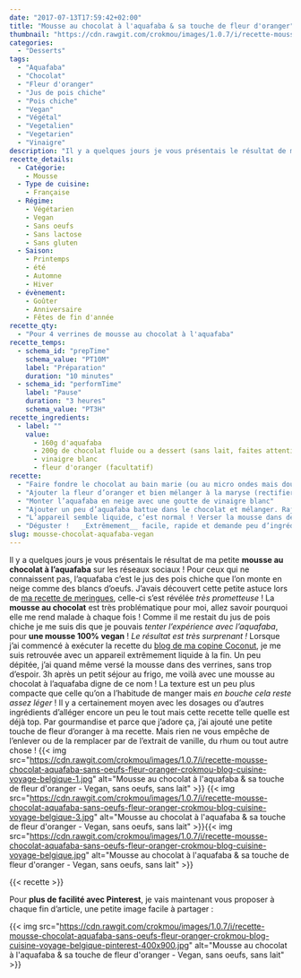 ```yaml
---
date: "2017-07-13T17:59:42+02:00"
title: "Mousse au chocolat à l'aquafaba & sa touche de fleur d'oranger"
thumbnail: "https://cdn.rawgit.com/crokmou/images/1.0.7/i/recette-mousse-chocolat-aquafaba-sans-oeufs-fleur-oranger-crokmou-blog-cuisine-voyage-belgique-4.jpg"
categories:
  - "Desserts"
tags:
  - "Aquafaba"
  - "Chocolat"
  - "Fleur d'oranger"
  - "Jus de pois chiche"
  - "Pois chiche"
  - "Vegan"
  - "Végétal"
  - "Vegetalien"
  - "Vegetarien"
  - "Vinaigre"
description: "Il y a quelques jours je vous présentais le résultat de ma petite mousse au chocolat à l'aquafaba sur les réseaux sociaux ! Pour ceux ..."
recette_details:
  - Catégorie:
    - Mousse
  - Type de cuisine:
    - Française  
  - Régime:
    - Végétarien
    - Vegan
    - Sans oeufs
    - Sans lactose
    - Sans gluten
  - Saison:
    - Printemps
    - été
    - Automne
    - Hiver
  - évènement:
    - Goûter
    - Anniversaire
    - Fêtes de fin d'année
recette_qty:
  - "Pour 4 verrines de mousse au chocolat à l'aquafaba"
recette_temps:
  - schema_id: "prepTime"
    schema_value: "PT10M"
    label: "Préparation"
    duration: "10 minutes"
  - schema_id: "performTime"
    label: "Pause"
    duration: "3 heures"
    schema_value: "PT3H"
recette_ingredients:
  - label: ""
    value:
      - 160g d'aquafaba
      - 200g de chocolat fluide ou a dessert (sans lait, faites attention aux étiquettes)
      - vinaigre blanc
      - fleur d'oranger (facultatif)
recette:
  - "Faire fondre le chocolat au bain marie (ou au micro ondes mais doucement pour ne pas brûler le chocolat)"
  - "Ajouter la fleur d’oranger et bien mélanger à la maryse (rectifier la quantité si besoin)"
  - "Monter l’aquafaba en neige avec une goutte de vinaigre blanc"
  - "Ajouter un peu d’aquafaba battue dans le chocolat et mélanger. Rajouter peu à peu le reste de la mousse."
  - "L’appareil semble liquide, c’est normal ! Verser la mousse dans des verrines et laisser reposer au frigo 3h minimum."
  - "Déguster !   _Extrêmement__ facile, rapide et demande peu d’ingrédients_. Moi c’est une recette qui me va plutôt bien. Voyez comme je suis flemmarde en ce moment, [mes falafels de la semaine dernière](https://crokmou.com/2017/07/falafels-vegan-rapides-delicieux) reposent sur le même principe : **vite fait, bien fait** !"
slug: mousse-chocolat-aquafaba-vegan
---
```


Il y a quelques jours je vous présentais le résultat de ma petite **mousse au chocolat à l’aquafaba** sur les réseaux sociaux ! Pour ceux qui ne connaissent pas, l’aquafaba c’est le jus des pois chiche que l’on monte en neige comme des blancs d’oeufs. J’avais découvert cette petite astuce lors de [ma recette de meringues](https://crokmou.com/2017/03/meringues-sans-oeufs-vegan-au-jus-de-pois-chiche), celle-ci s’est révélée _très prometteuse_ ! La **mousse au chocolat** est très problématique pour moi, allez savoir pourquoi elle me rend malade à chaque fois ! Comme il me restait du jus de pois chiche je me suis dis que je pouvais _tenter l’expérience avec l’aquafaba_, pour **une mousse 100% vegan** ! _Le résultat est très surprenant !_ Lorsque j’ai commencé à exécuter la recette du [blog de ma copine Coconut](https://www.lecoconutblog.com/2017/02/mousse-chocolat-a-laquafaba/), je me suis retrouvée avec un appareil extrêmement liquide à la fin. Un peu dépitée, j’ai quand même versé la mousse dans des verrines, sans trop d’espoir. 3h après un petit séjour au frigo, me voilà avec une mousse au chocolat à l’aquafaba digne de ce nom ! La texture est un peu plus compacte que celle qu’on a l’habitude de manger mais _en bouche cela reste assez léger_ ! Il y a certainement moyen avec les dosages ou d’autres ingrédients d’alléger encore un peu le tout mais cette recette telle quelle est déjà top. Par gourmandise et parce que j’adore ça, j’ai ajouté une petite touche de fleur d’oranger à ma recette. Mais rien ne vous empêche de l’enlever ou de la remplacer par de l’extrait de vanille, du rhum ou tout autre chose ! {{< img src="https://cdn.rawgit.com/crokmou/images/1.0.7/i/recette-mousse-chocolat-aquafaba-sans-oeufs-fleur-oranger-crokmou-blog-cuisine-voyage-belgique-1.jpg" alt="Mousse au chocolat à l'aquafaba & sa touche de fleur d'oranger - Vegan, sans oeufs, sans lait" >}} {{< img src="https://cdn.rawgit.com/crokmou/images/1.0.7/i/recette-mousse-chocolat-aquafaba-sans-oeufs-fleur-oranger-crokmou-blog-cuisine-voyage-belgique-3.jpg" alt="Mousse au chocolat à l'aquafaba & sa touche de fleur d'oranger - Vegan, sans oeufs, sans lait" >}}{{< img src="https://cdn.rawgit.com/crokmou/images/1.0.7/i/recette-mousse-chocolat-aquafaba-sans-oeufs-fleur-oranger-crokmou-blog-cuisine-voyage-belgique.jpg" alt="Mousse au chocolat à l'aquafaba & sa touche de fleur d'oranger - Vegan, sans oeufs, sans lait" >}}

{{< recette >}}

Pour **plus de facilité avec Pinterest**, je vais maintenant vous proposer à chaque fin d’article, une petite image facile à partager :

{{< img src="https://cdn.rawgit.com/crokmou/images/1.0.7/i/recette-mousse-chocolat-aquafaba-sans-oeufs-fleur-oranger-crokmou-blog-cuisine-voyage-belgique-pinterest-400x900.jpg" alt="Mousse au chocolat à l'aquafaba & sa touche de fleur d'oranger - Vegan, sans oeufs, sans lait" >}}
